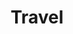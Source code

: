 ---
title: Travel
description: 8/18-20
weight: 1

# list pages require at least one image to be displayed.
---